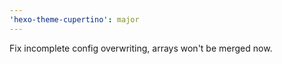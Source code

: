 ```yaml
---
'hexo-theme-cupertino': major
---
```


Fix incomplete config overwriting, arrays won't be merged now.
